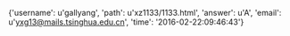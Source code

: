 {'username': u'gallyang', 'path': u'xz1133/1133.html', 'answer': u'A', 'email': u'yxg13@mails.tsinghua.edu.cn', 'time': '2016-02-22:09:46:43'}